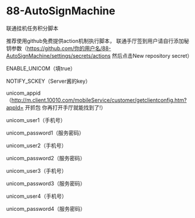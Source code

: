 # 88-AutoSignMachine

 联通挂机任务积分脚本
 
推荐使用github免费提供action机制执行脚本， 联通手厅签到用户请自行添加秘钥参数（https://github.com/你的用户名/88-AutoSignMachine/settings/secrets/actions 然后点击New repository secret）

ENABLE_UNICOM（填true）

NOTIFY_SCKEY（Server酱的key）

unicom_appid（http://m.client.10010.com/mobileService/customer/getclientconfig.htm?appId= 开抓包 你再打开手厅就能找到了!）

unicom_user1（手机号）

unicom_password1（服务密码）

unicom_user2（手机号）

unicom_password2（服务密码）

unicom_user3（手机号）

unicom_password3（服务密码）

unicom_user4（手机号）

unicom_password4（服务密码）
